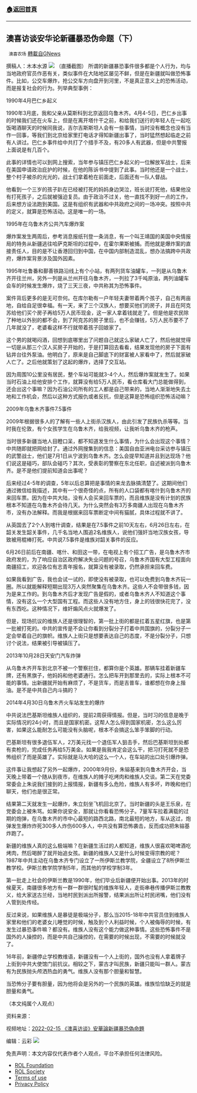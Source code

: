 ###  [:house:返回首頁](https://github.com/ourhimalayas/txt)
---


## 澳喜访谈安华论新疆暴恐伪命题（下）
` 澳喜农场` [轉載自GNews](https://gnews.org/zh-hans/2046378/)

撰稿人：木本水源
![](https://assets.gnews.org/wp-content/uploads/2022/02/Slide1-21.jpg)
（直播截图）
所谓的新疆暴恐事件很多都是个人行为，均与当地政府官员作恶有关，类似事件在大陆地区屡见不鲜，但是在新疆就叫做恐怖事件。比如，公交车爆炸，抢公交车方向盘开到河里，不是真正意义上的恐怖活动，而是报复社会的行为。列举典型事例：

1990年4月巴仁乡起义

1990年3月底，我和父亲从莫斯科到北京返回乌鲁木齐。4月4-5日，巴仁乡出事的时候我们还在火车上，但是在离开塔什干之前，和给我们送行的年轻人在一起吃饭喝酒聊天的时候同我说，吉尔吉斯斯坦人会有一些事情，当时没有概念也没有当作一回事，等我们到北京给家里打电话才得知新疆出事了，当时猛然想起临走之前有人讲过。巴仁乡事件给中共打了个措手不及，有20多人有武器，但是中共警报上面说是有几百个。

此事的详情也可以到网上搜索，当年参与镇压巴仁乡起义的一位解放军战士，后来在美国申请政治庇护的时候，在他的陈诉书中提到了此事。当时他还是一个战士，整个村子被杀的光光的，战士们拿着枪在前面走，后面还有一队人督战。

他看到一个三岁的孩子趴在已经被打死的妈妈身边哭泣，班长说打死他，结果他没有打死孩子，之后就被强迫复员。由于政治不过关，他一直找不到好一点的工作，后来想方设法跑到美国。这是有组织有武器和中共政府之间的一场冲突。按照中共的定义，就算是恐怖活动。这是唯一的一场。

1995年在乌鲁木齐公共汽车爆炸案

爆炸案发生两周后，参考消息报纸刊登一条消息，有一个叫王靖国的美国中央情报局的特务从新疆逃往哈萨克斯坦的过程中，在霍尔果斯被捕。而他就是爆炸案的直接责任人，目的是不让香港回归到中国，在中国内部制造混乱，想办法搞跨中共政府，爆炸案背景涉及国外因素。

1995年吐鲁番和鄯善铁路沿线上有个小站，有两列货车油罐车，一列是从乌鲁木齐开往兰州，另外一列是从兰州开往乌鲁木齐，一列拉了3千吨原油，两列油罐车会车的时候发生爆炸，烧了三天三夜，中共称其为恐怖事件。

案件背后更多的是无可奈何。在库尔勒有一户年轻夫妻带着两个孩子，自己有两亩地，自给自足很幸福。有一天，来了三个汉族人，想要买他们的房子，并且在阿克苏给他们买个房子再给5万人民币现金，这一家人拿着钱就走了。但是他是农民除了种地以外别的都不会，到了阿克苏的房子里后，也不会赚钱，5万人民币要不了几年就没了，老婆看这样不行就带着孩子回娘家了。

这个男的就喝闷酒，回想到底哪里出了问题自己就这么家破人亡了，然后他就觉得一切是从那三个汉人买房子开始的，于是打算回去看看，结果发现他的房子下面有钻井台往外泵油。他明白了，原来是自己脚底下的财富被人家看中了，然后就家破人亡了。之后他就策划了这起的爆炸，选择了交互站。

因为周围10公里没有居民，整个车站可能就3-4个人，然后爆炸案就发生了。如果当时石油上给他安排个工作，就算没有给5万人民币，看仓库看大门总能做得到，还会出这个事嘛？因为石油公司所有的工人都是自己带来的，当地人渐渐地失去土地和工作机会，然后以这种方式报仇或者反抗，但是这算是恐怖组织恐怖活动嘛？

2009年乌鲁木齐事件7.5事件

2009年根据很多人的了解有一些人上街杀汉族人，由此引发了民族仇杀等等。当时我在伦敦，有个女孩学生在乌鲁木齐，给我视频，让我听乌鲁木齐的枪声。

当时很多新疆当地人目瞪口呆，都不知道发生什么事情，为什么会出现这个事情？中共随即就把网给封了。通过外网搜集到的信息：美国自由亚洲电台采访参与镇压的武警战士，他们是7月1日从宁波到乌鲁木齐。怎么会提早知道并且到达现场？他们说这是碰巧，部队会碰巧？其次，受表彰的警察在东北任职，自述被派到乌鲁木齐。是不是他们提前知道会出事呢？

后来经过4-5年的调查，5年以后总算把是事情的来龙去脉搞清楚了。这期间他们通过微信给我描述，其中有一个很奇怪的点，所有的人口袋都有喀什到乌鲁木齐的来回车票。因为在中共大陆，没有人会买来回车票的，而且维族是没有计划的民族根本不知道在乌鲁木齐会待几天。为什么突然会有3万多南疆人出现在乌鲁木齐市，没有办法解释。而我是根据来回车票断定中间有猫腻，具体过程就不讲了。

从英国去了2个人到喀什调查，结果是在7.5事件之前10天左右，6月26日左右，在韶关发生韶关事件，几千名当地人围追2名维族人，说他们强奸当地汉族女孩，导致被用棍棒打死。中共说7.5事件是维族对韶关事件的反应。

6月26日前后在南疆、喀什、和田这一带，在电视上有个招工广告，是乌鲁木齐市政府发的，为了响应自治区政府解决失业问题的号召，乌鲁木齐国有大型工程面向南疆招工，欢迎各位有志青年报名，就算没有被录取，仍然承担来回车费。

如果我看到广告，我也会试一试的，即使没有被录取，也可以免费到乌鲁木齐玩一圈。所以就能解释短期出现3万人突然聚集在乌鲁木齐。这些人不会带很多钱，因为是来工作的。到乌鲁木齐后才发现广告是假的，或者乌鲁木齐人不知道这个事情，没有这么一个大型国有工程。而这些人没有地方住，身上的钱很快花完了，没有东西吃。这种情况下，维奸煽风点火就爆发了。

但是，现场抗议的维族人还是很理智的，第一批上街的都是扛着五星红旗，也是第一批被打死的。中共的宣传是不会让你看到分裂分子打着中共国旗的，分裂分子一定会举着自己的旗帜。维族人上街只是想要表达自己的态度，不是分裂分子，只想讨个说法，结果被引导被镇压了。

2013年10月28日天安门汽车炸弹

从乌鲁木齐开车到北京不被一个警察拦住，都算你是个英雄。那辆车挂着新疆车牌，还有黑旗子，他妈妈和他老婆通行。怎么把车开到那里去的，实际上根本不可能的事情。出新疆就开始有麻烦了，不是货车，而是吉普车，谁都想在你身上揩油。是不是中共自己内斗搞的？

2014年4月30日乌鲁木齐火车站发生的爆炸

中共说法巴基斯坦维族人组织的，提前2周获得情报。但是，当时习的信息是晚于实际情况的24小时，而且是国家机密。这帮人怎么得到国家机密，怎么这么厉害，如果这么能耐怎么可能没有头脑呢，根本不会搞这么笨手笨脚的行动。

巴基斯坦有很多退伍军人，2万美元找一个退伍军人狙击手，然后巴基斯坦到处都有卖枪的，完成任务再给5万美金。如果是我我肯定会这么干，把习打死就不是恐怖组织了而是英雄了。实际就是马大哈的这么一个人，在车站的出口处引爆炸弹。

这件事让我想起了另外一起爆炸，2000年9月份，朱镕基来到乌鲁木齐开会，当天晚上带着一个随从到夜市，在维族人的摊子吃烤肉和维族人交谈。第二天在党委常委会上朱说我们接到的上报情报，新疆有多么危险，维族人有多坏，昨晚和他们聊天，他们也是很正常。

结果第二天就发生一起爆炸，朱立刻坐飞机回北京了。当时新疆的头是王乐泉，在党委会上被朱骂。如果你说安全，那就让你看看恐怖分子。7量军车拉着满载的过期的炮弹，在乌鲁木齐的市中心最短的路西北路，南北最短的地方，车从这过，炮弹发生爆炸炸死300多人炸伤600多人，中共没有算恐怖袭击，反而成功把朱镕基炸跑了。

新疆的维族人真的这么极端嘛？在新疆生活过的人都知道，维族人很喜欢喝啤酒吃烤肉，然后喝醉了就开始追女孩。新疆的维族人又是什么时候变得宗教的呢？1987年中共主动在乌鲁木齐专门设立了一所伊斯兰教学院，全疆设立了8所伊斯兰教学校。伊斯兰教学院学制5年，而其他的学校学制3年。

第一批走上社会的伊斯兰教是1990年，他们毕业后新疆便开始出事。2013年的时候夏天，南疆很多地方有一群一群很时髦的维族年轻人，走街串巷传播伊斯兰教教义，给大家送古兰经，当地村民到派出所报警，结果派出所让村民闭嘴，他们没有人管到处传经。

反过来说，如果维族人是暴徒是极端分子，那么当2015-18年中共官员住到维族人家里和他们的老婆女儿睡觉的时候，触及到个人利益时候，个人被侮辱的时候，有发生过暴恐事件嘛？都没有。维族人没有这个能力做这种事情。这些恐怖事件不是国外的人操控的，而是中共自己操控的，在需要的时候出现，不需要的时候就没了。

16年前，新疆停止学校教维语，新疆没有一个人上街的，国外也没有人拿着牌子上街到中共大使馆门前抗议。相较之下，蒙古才叫民族，新疆只能叫一群人。蒙古有为民族抛头颅洒热血的勇气。维族人没有那个胆量和智慧。

当恐怖分子要有胆量，因为他将会是另外的一个民族的英雄。维族恰恰缺乏的就是胆量和勇气。

（本文纯属个人观点）

资料来源：

视频地址：[2022-02-15 《澳喜访谈》安華論新疆暴恐偽命題](https://gtv.org/video/id=620ad105432ae869226c6839)

编辑：云彩
![](https://assets.gnews.org/wp-content/uploads/2022/02/澳喜图标2-1.jpg)


 

免责声明：本文内容仅代表作者个人观点，平台不承担任何法律风险。

- [ROL Foundation](https://rolfoundation.org/)
- [ROL Society](https://rolsociety.org/)
- [Terms of use](https://gnews.org/terms-of-use-3/)
- [Privacy Policy](https://gnews.org/privacy-policy/)
